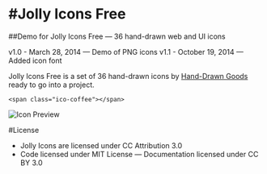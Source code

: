#Jolly Icons Free
===============

##Demo for Jolly Icons Free — 36 hand-drawn web and UI icons

v1.0 - March 28, 2014 — Demo of PNG icons
v1.1 - October 19, 2014 — Added icon font

Jolly Icons Free is a set of 36 hand-drawn icons by [Hand-Drawn Goods](http://handdrawngoods.com) ready to go into a project.

``<span class="ico-coffee"></span>``

![Icon Preview](http://htmlpreview.github.io/?https://github.com/handdrawngoods/jollyicons-free/blob/master/index.html)

#License

- Jolly Icons are licensed under CC Attribution 3.0
- Code licensed under MIT License
— Documentation licensed under CC BY 3.0